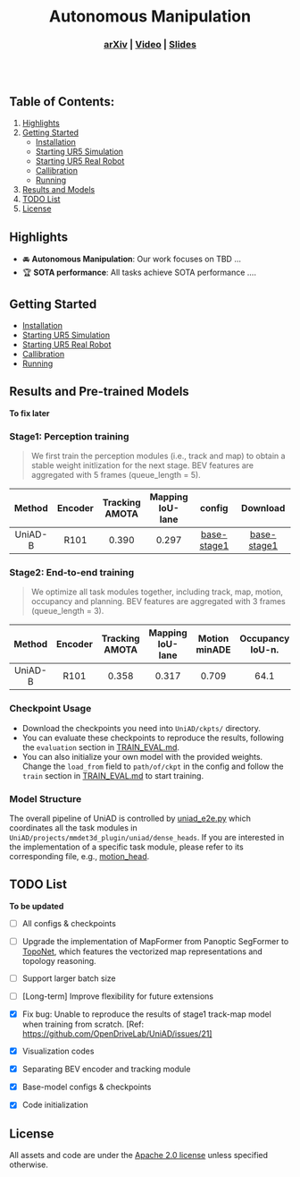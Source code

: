 <div align="center">  
 
# Autonomous Manipulation
</div>


<h3 align="center">
  <a href="#">arXiv</a> |
  <a href="#">Video</a> |
  <a href="#">Slides</a>
</h3>


<br><br>

## Table of Contents:
1. [Highlights](#high)
2. [Getting Started](#start)
   - [Installation](docs/INSTALL.md)
   - [Starting UR5 Simulation](docs/UR5Sim.md)
   - [Starting UR5 Real Robot](docs/UR5Real.md)
   - [Callibration](docs/Callibration.md)
   - [Running](docs/Running.md)
4. [Results and Models](#models)
5. [TODO List](#todos)
6. [License](#license)


## Highlights <a name="high"></a>

- :oncoming_automobile: **Autonomous Manipulation**: Our work focuses on TBD ... 
- :trophy: **SOTA performance**: All tasks achieve SOTA performance .... 



## Getting Started <a name="start"></a>
   - [Installation](docs/INSTALL.md)
   - [Starting UR5 Simulation](docs/UR5Sim.md)
   - [Starting UR5 Real Robot](docs/UR5Real.md)
   - [Callibration](docs/Callibration.md)
   - [Running](docs/Running.md)

## Results and Pre-trained Models <a name="models"></a>
**To fix later**

### Stage1: Perception training
> We first train the perception modules (i.e., track and map) to obtain a stable weight initlization for the next stage. BEV features are aggregated with 5 frames (queue_length = 5).

| Method | Encoder | Tracking<br>AMOTA | Mapping<br>IoU-lane | config | Download |
| :---: | :---: | :---: | :---: | :---:|:---:| 
| UniAD-B | R101 | 0.390 | 0.297 |  [base-stage1](projects/configs/stage1_track_map/base_track_map.py) | [base-stage1](https://github.com/OpenDriveLab/UniAD/releases/download/v1.0/uniad_base_track_map.pth) |



### Stage2: End-to-end training
> We optimize all task modules together, including track, map, motion, occupancy and planning. BEV features are aggregated with 3 frames (queue_length = 3).

<!-- 
Pre-trained models and results under main metrics are provided below. We refer you to the [paper](https://arxiv.org/abs/2212.10156) for more details. -->

| Method | Encoder | Tracking<br>AMOTA | Mapping<br>IoU-lane | Motion<br>minADE |Occupancy<br>IoU-n. | Planning<br>avg.Col. | config | Download |
| :---: | :---: | :---: | :---: | :---:|:---:| :---: | :---: | :---: |
| UniAD-B | R101 | 0.358 | 0.317 | 0.709 | 64.1 | 0.25 |  [base-stage2](projects/configs/stage2_e2e/base_e2e.py) | [base-stage2](https://github.com/OpenDriveLab/UniAD/releases/download/v1.0/uniad_base_e2e.pth) |

### Checkpoint Usage
* Download the checkpoints you need into `UniAD/ckpts/` directory.
* You can evaluate these checkpoints to reproduce the results, following the `evaluation` section in [TRAIN_EVAL.md](docs/TRAIN_EVAL.md).
* You can also initialize your own model with the provided weights. Change the `load_from` field to `path/of/ckpt` in the config and follow the `train` section in [TRAIN_EVAL.md](docs/TRAIN_EVAL.md) to start training.


### Model Structure
The overall pipeline of UniAD is controlled by [uniad_e2e.py](projects/mmdet3d_plugin/uniad/detectors/uniad_e2e.py) which coordinates all the task modules in `UniAD/projects/mmdet3d_plugin/uniad/dense_heads`. If you are interested in the implementation of a specific task module, please refer to its corresponding file, e.g., [motion_head](projects/mmdet3d_plugin/uniad/dense_heads/motion_head.py).

## TODO List <a name="todos"></a>
**To be updated**
- [ ] All configs & checkpoints
- [ ] Upgrade the implementation of MapFormer from Panoptic SegFormer to [TopoNet](https://github.com/OpenDriveLab/TopoNet), which features the vectorized map representations and topology reasoning.
- [ ] Support larger batch size
- [ ] [Long-term] Improve flexibility for future extensions
- [x] Fix bug: Unable to reproduce the results of stage1 track-map model when training from scratch. [Ref: https://github.com/OpenDriveLab/UniAD/issues/21]
- [x] Visualization codes 
- [x] Separating BEV encoder and tracking module
- [x] Base-model configs & checkpoints
- [x] Code initialization


## License <a name="license"></a>

All assets and code are under the [Apache 2.0 license](./LICENSE) unless specified otherwise.

